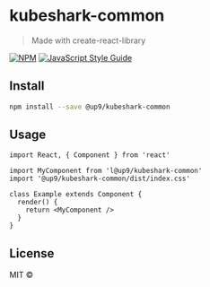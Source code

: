 # kubeshark-common

> Made with create-react-library

[![NPM](https://img.shields.io/npm/v/liraz-test.svg)](https://www.npmjs.com/package/liraz-test) [![JavaScript Style Guide](https://img.shields.io/badge/code_style-standard-brightgreen.svg)](https://standardjs.com)

## Install

```bash
npm install --save @up9/kubeshark-common
```

## Usage

```tsx
import React, { Component } from 'react'

import MyComponent from 'l@up9/kubeshark-common'
import '@up9/kubeshark-common/dist/index.css'

class Example extends Component {
  render() {
    return <MyComponent />
  }
}
```

## License

MIT © [](https://github.com/)

